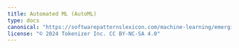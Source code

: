 ```yaml
---
title: Automated ML (AutoML)
type: docs
canonical: "https://softwarepatternslexicon.com/machine-learning/emerging-fields/automated-ml-(automl)"
license: "© 2024 Tokenizer Inc. CC BY-NC-SA 4.0"
---
```

